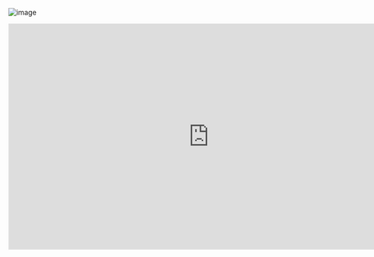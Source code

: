 ![image](https://user-images.githubusercontent.com/73132384/129159003-1957bf29-0ad1-4bb7-8b1e-836566042419.png)

<iframe style="border: 1px solid rgba(0, 0, 0, 0.1);" width="800" height="450" src="https://www.figma.com/embed?embed_host=share&url=https%3A%2F%2Fwww.figma.com%2Ffile%2FBwthUtWwFD7S9h7Pr1Yqnd%2FInggrit-Github-API%3Fnode-id%3D0%253A1" allowfullscreen></iframe>
